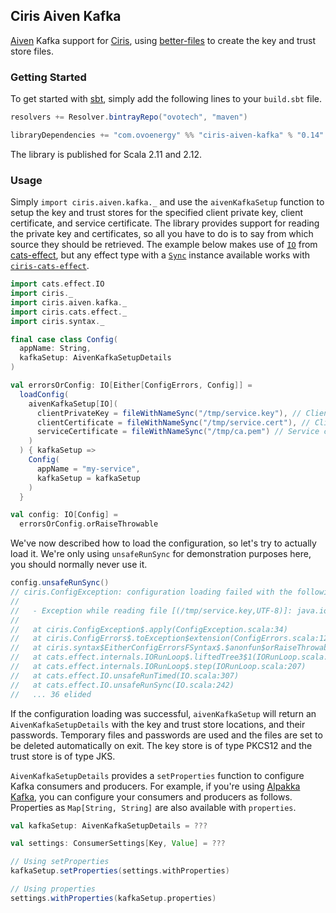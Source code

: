 ## Ciris Aiven Kafka
[Aiven][aiven] Kafka support for [Ciris][ciris], using [better-files][better-files] to create the key and trust store files.

### Getting Started
To get started with [sbt][sbt], simply add the following lines to your `build.sbt` file.

```scala
resolvers += Resolver.bintrayRepo("ovotech", "maven")

libraryDependencies += "com.ovoenergy" %% "ciris-aiven-kafka" % "0.14"
```

The library is published for Scala 2.11 and 2.12.

### Usage
Simply `import ciris.aiven.kafka._` and use the `aivenKafkaSetup` function to setup the key and trust stores for the specified client private key, client certificate, and service certificate. The library provides support for reading the private key and certificates, so all you have to do is to say from which source they should be retrieved. The example below makes use of [`IO`][IO] from [cats-effect][cats-effect], but any effect type with a [`Sync`][Sync] instance available works with [`ciris-cats-effect`][ciris-cats-effect].

```scala
import cats.effect.IO
import ciris._
import ciris.aiven.kafka._
import ciris.cats.effect._
import ciris.syntax._

final case class Config(
  appName: String,
  kafkaSetup: AivenKafkaSetupDetails
)

val errorsOrConfig: IO[Either[ConfigErrors, Config]] =
  loadConfig(
    aivenKafkaSetup[IO](
      clientPrivateKey = fileWithNameSync("/tmp/service.key"), // Client private key type is inferred
      clientCertificate = fileWithNameSync("/tmp/service.cert"), // Client certificate type is inferred
      serviceCertificate = fileWithNameSync("/tmp/ca.pem") // Service certificate type is inferred
    )
  ) { kafkaSetup =>
    Config(
      appName = "my-service",
      kafkaSetup = kafkaSetup
    )
  }

val config: IO[Config] =
  errorsOrConfig.orRaiseThrowable
```

We've now described how to load the configuration, so let's try to actually load it. We're only using `unsafeRunSync` for demonstration purposes here, you should normally never use it.

```scala
config.unsafeRunSync()
// ciris.ConfigException: configuration loading failed with the following errors.
//
//   - Exception while reading file [(/tmp/service.key,UTF-8)]: java.io.FileNotFoundException: /tmp/service.key (No such file or directory) and exception while reading file [(/tmp/service.cert,UTF-8)]: java.io.FileNotFoundException: /tmp/service.cert (No such file or directory) and exception while reading file [(/tmp/ca.pem,UTF-8)]: java.io.FileNotFoundException: /tmp/ca.pem (No such file or directory).
//
//   at ciris.ConfigException$.apply(ConfigException.scala:34)
//   at ciris.ConfigErrors$.toException$extension(ConfigErrors.scala:128)
//   at ciris.syntax$EitherConfigErrorsFSyntax$.$anonfun$orRaiseThrowable$1(syntax.scala:71)
//   at cats.effect.internals.IORunLoop$.liftedTree3$1(IORunLoop.scala:207)
//   at cats.effect.internals.IORunLoop$.step(IORunLoop.scala:207)
//   at cats.effect.IO.unsafeRunTimed(IO.scala:307)
//   at cats.effect.IO.unsafeRunSync(IO.scala:242)
//   ... 36 elided
```

If the configuration loading was successful, `aivenKafkaSetup` will return an `AivenKafkaSetupDetails` with the key and trust store locations, and their passwords. Temporary files and passwords are used and the files are set to be deleted automatically on exit. The key store is of type PKCS12 and the trust store is of type JKS.

`AivenKafkaSetupDetails` provides a `setProperties` function to configure Kafka consumers and producers. For example, if you're using [Alpakka Kafka][alpakka-kafka], you can configure your consumers and producers as follows. Properties as `Map[String, String]` are also available with `properties`.

```scala
val kafkaSetup: AivenKafkaSetupDetails = ???

val settings: ConsumerSettings[Key, Value] = ???

// Using setProperties
kafkaSetup.setProperties(settings.withProperties)

// Using properties
settings.withProperties(kafkaSetup.properties)
```

[aiven]: https://aiven.io
[alpakka-kafka]: https://doc.akka.io/docs/akka-stream-kafka/current/home.html
[better-files]: https://github.com/pathikrit/better-files
[cats-effect]: https://typelevel.org/cats-effect/
[ciris-cats-effect]: https://cir.is/docs/cats-effect-module
[ciris]: https://cir.is
[IO]: https://typelevel.org/cats-effect/datatypes/io.html
[sbt]: https://www.scala-sbt.org
[Sync]: https://typelevel.org/cats-effect/typeclasses/sync.html
